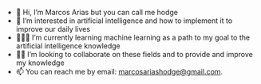 - 👋 Hi, I’m Marcos Arias but you can call me hodge
- 🧠 I’m interested in artificial intelligence and how to implement it to improve our daily lives
- 👨🏽‍💻 I’m currently learning machine learning as a path to my goal to the artificial intelligence knowledge 
- 👌🏽 I’m looking to collaborate on these fields and to provide and improve my knowledge
- 📫 You can reach me by email: marcosariashodge@gmail.com.
